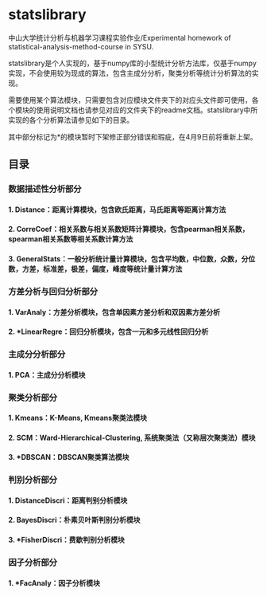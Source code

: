 # statslibrary
中山大学统计分析与机器学习课程实验作业/Experimental homework of statistical-analysis-method-course in SYSU.

statslibrary是个人实现的，基于numpy库的小型统计分析方法库，仅基于numpy实现，不会使用较为现成的算法，包含主成分分析，聚类分析等统计分析算法的实现。

需要使用某个算法模块，只需要包含对应模块文件夹下的对应头文件即可使用，各个模块的使用说明文档也请参见对应的文件夹下的readme文档。statslibrary中所实现的各个分析算法请参见如下的目录。

其中部分标记为\*的模块暂时下架修正部分错误和瑕疵，在4月9日前将重新上架。

## 目录
### 数据描述性分析部分
#### 1. Distance：距离计算模块，包含欧氏距离，马氏距离等距离计算方法
#### 2. CorreCoef：相关系数与相关系数矩阵计算模块，包含pearman相关系数，spearman相关系数等相关系数计算方法
#### 3. GeneralStats：一般分析统计量计算模块，包含平均数，中位数，众数，分位数，方差，标准差，极差，偏度，峰度等统计量计算方法

### 方差分析与回归分析部分
#### 1. VarAnaly：方差分析模块，包含单因素方差分析和双因素方差分析
#### 2. \*LinearRegre：回归分析模块，包含一元和多元线性回归分析

### 主成分分析部分
#### 1. PCA：主成分分析模块

### 聚类分析部分
#### 1. Kmeans：K-Means, Kmeans聚类法模块
#### 2. SCM：Ward-Hierarchical-Clustering, 系统聚类法（又称层次聚类法）模块 
#### 3. \*DBSCAN：DBSCAN聚类算法模块

### 判别分析部分
#### 1. DistanceDiscri：距离判别分析模块
#### 2. BayesDiscri：朴素贝叶斯判别分析模块
#### 3. \*FisherDiscri：费歇判别分析模块

### 因子分析部分
#### 1. \*FacAnaly：因子分析模块
